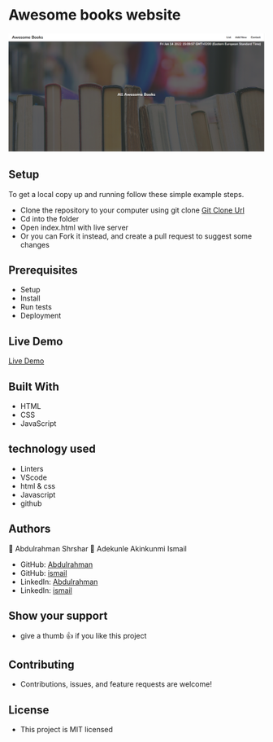 # Awesome books website

![screenshot](images/screenshot.png)

## Setup

To get a local copy up and running follow these simple example steps.

- Clone the repository to your computer using git clone [Git Clone Url](https://github.com/ismailakinkunmi/Awesome-books.git)
- Cd into the folder
- Open index.html with live server
- Or you can Fork it instead, and create a pull request to suggest some changes

## Prerequisites

- Setup
- Install
- Run tests
- Deployment

## Live Demo

[Live Demo](https://ismailakinkunmi.github.io/Awesome-books/)

## Built With

- HTML
- CSS
- JavaScript

## technology used

- Linters
- VScode
- html & css
- Javascript
- github

## Authors

👤 Abdulrahman Shrshar
👤 Adekunle Akinkunmi Ismail

- GitHub: [Abdulrahman](https://github.com/abdulrahmanshr75)
- GitHub: [ismail](https://github.com/ismailakinkunmi)
- LinkedIn: [Abdulrahman](https://www.linkedin.com/in/abdulrahman-shrshar-721144161/)
- LinkedIn: [ismail](https://www.linkedin.com/in/ismail-akinkunmi-adekunle-b810aa155/)

## Show your support

- give a thumb 👍 if you like this project

## Contributing

- Contributions, issues, and feature requests are welcome!

## License

- This project is MIT licensed

